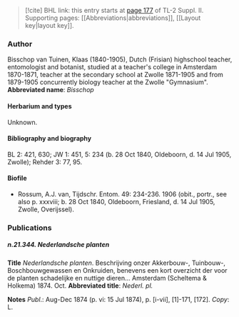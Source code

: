 > [!cite] BHL link: this entry starts at [page 177](https://www.biodiversitylibrary.org/page/33265374) of TL-2 Suppl. II.
> Supporting pages: [[Abbreviations|abbreviations]], [[Layout key|layout key]].

### Author

Bisschop van Tuinen, Klaas (1840-1905), Dutch (Frisian) highschool teacher, entomologist and botanist, studied at a teacher's college in Amsterdam 1870-1871, teacher at the secondary school at Zwolle 1871-1905 and from 1879-1905 concurrently biology teacher at the Zwolle "Gymnasium". 
**Abbreviated name**: *Bisschop*

#### Herbarium and types

Unknown.

#### Bibliography and biography

BL 2: 421, 630; JW 1: 451, 5: 234 (b. 28 Oct 1840, Oldeboorn, d. 14 Jul 1905, Zwolle); Rehder 3: 77, 95.

#### Biofile

- Rossum, A.J. van, Tijdschr. Entom. 49: 234-236. 1906 (obit., portr., see also p. xxxviii; b. 28 Oct 1840, Oldeboorn, Friesland, d. 14 Jul 1905, Zwolle, Overijssel).

### Publications

##### n.21.344. Nederlandsche planten

**Title**
*Nederlandsche planten*. Beschrijving onzer Akkerbouw-, Tuinbouw-, Boschbouwgewassen en Onkruiden, benevens een kort overzicht der voor de planten schadelijke en nuttige dieren... Amsterdam (Scheltema & Holkema) 1874. Oct.
**Abbreviated title**: *Nederl. pl.*

**Notes**
*Publ*.: Aug-Dec 1874 (p. vi: 15 Jul 1874), p. \[i-vii\], \[1\]-171, \[172\]. *Copy*: L.

